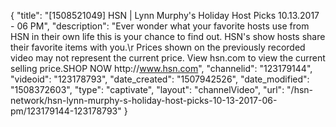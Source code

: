 {
    "title": "[1508521049] HSN | Lynn Murphy's Holiday Host Picks 10.13.2017 - 06 PM",
    "description": "Ever wonder what your favorite hosts use from HSN in their own life this is your chance to find out. HSN's show hosts share their favorite items with you.\r Prices shown on the previously recorded video may not represent the current price.  View hsn.com to view the current selling price.SHOP NOW http:\/\/www.hsn.com",
    "channelid": "123179144",
    "videoid": "123178793",
    "date_created": "1507942526",
    "date_modified": "1508372603",
    "type": "captivate",
    "layout": "channelVideo",
    "url": "\/hsn-network\/hsn-lynn-murphy-s-holiday-host-picks-10-13-2017-06-pm\/123179144-123178793"
}